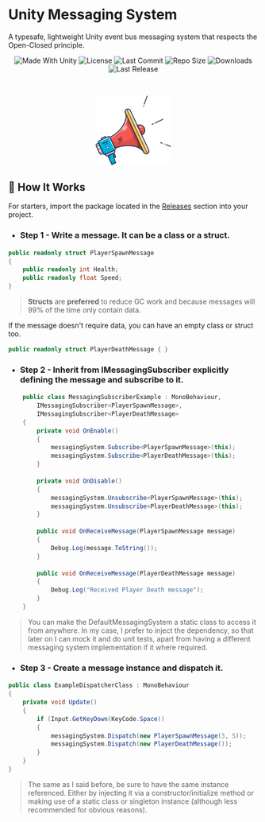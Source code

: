 # Unity Messaging System
A typesafe, lightweight Unity event bus messaging system that respects the Open-Closed principle.

<p align="center">
  <a>
    <img alt="Made With Unity" src="https://img.shields.io/badge/made%20with-Unity-57b9d3.svg?logo=Unity">
  </a>
  <a>
    <img alt="License" src="https://img.shields.io/github/license/JoanStinson/UnityMessagingSystem?logo=github">
  </a>
  <a>
    <img alt="Last Commit" src="https://img.shields.io/github/last-commit/JoanStinson/UnityMessagingSystem?logo=Mapbox&color=orange">
  </a>
  <a>
    <img alt="Repo Size" src="https://img.shields.io/github/repo-size/JoanStinson/UnityMessagingSystem?logo=VirtualBox">
  </a>
  <a>
    <img alt="Downloads" src="https://img.shields.io/github/downloads/JoanStinson/UnityMessagingSystem/total?color=brightgreen">
  </a>
  <a>
    <img alt="Last Release" src="https://img.shields.io/github/v/release/JoanStinson/UnityMessagingSystem?include_prereleases&logo=Dropbox&color=yellow">
  </a>
</p>

<br>
<p align="center">
  <img src="https://github.com/JoanStinson/UnityMessagingSystem/blob/main/megaphone.PNG" width="30%" height="30%">
</p>

## 📣 How It Works
For starters, import the package located in the [Releases](https://github.com/JoanStinson/UnityMessagingSystem/releases) section into your project.

* ### Step 1 - Write a message. It can be a class or a struct.
```csharp
public readonly struct PlayerSpawnMessage
{
    public readonly int Health;
    public readonly float Speed;
}
```
> <b>Structs</b> are <b>preferred</b> to reduce GC work and because messages will 99% of the time only contain data.

If the message doesn't require data, you can have an empty class or struct too.
```csharp
public readonly struct PlayerDeathMessage { }
```

* ### Step 2 - Inherit from IMessagingSubscriber explicitly defining the message and subscribe to it. 
```csharp
    public class MessagingSubscriberExample : MonoBehaviour,
        IMessagingSubscriber<PlayerSpawnMessage>,
        IMessagingSubscriber<PlayerDeathMessage>
    {
        private void OnEnable()
        {
            messagingSystem.Subscribe<PlayerSpawnMessage>(this);
            messagingSystem.Subscribe<PlayerDeathMessage>(this);
        }

        private void OnDisable()
        {
            messagingSystem.Unsubscribe<PlayerSpawnMessage>(this);
            messagingSystem.Unsubscribe<PlayerDeathMessage>(this);
        }

        public void OnReceiveMessage(PlayerSpawnMessage message)
        {
            Debug.Log(message.ToString());
        }

        public void OnReceiveMessage(PlayerDeathMessage message)
        {
            Debug.Log("Received Player Death message");
        }
    }
```
> You can make the DefaultMessagingSystem a static class to access it from anywhere. In my case, I prefer to inject the dependency, so that later on I can mock it and do unit tests, apart from having a different messaging system implementation if it where required.

* ### Step 3 - Create a message instance and dispatch it.
```csharp
public class ExampleDispatcherClass : MonoBehaviour
{
    private void Update()
    {
        if (Input.GetKeyDown(KeyCode.Space))
        {
            messagingSystem.Dispatch(new PlayerSpawnMessage(3, 5));
            messagingSystem.Dispatch(new PlayerDeathMessage());
        }
    }
}
```
> The same as I said before, be sure to have the same instance referenced. Either by injecting it via a constructor/initialize method or making use of a static class or singleton instance (although less recommended for obvious reasons).
